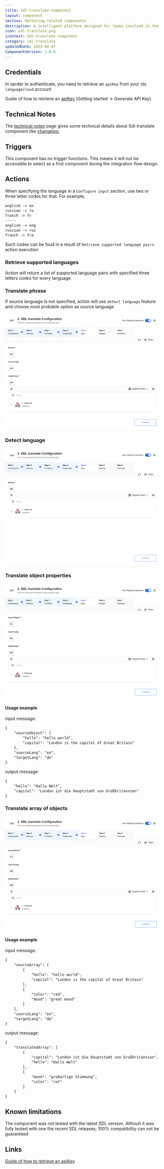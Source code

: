 ```yaml
---
title: Sdl-translate component
layout: component
section: Marketing-related components
description: A intelligent platform designed for teams involved in the localization supply chain.
icon: sdl-translate.png
icontext: Sdl-translate component
category: sdl-translate
updatedDate: 2023-04-07
ComponentVersion: 1.0.0
---
```


## Credentials

In oprder to authenticate, you need to retrieve an `apiKey` from your `SDL languagecloud` account

Guide of how to retrieve an [apiKey](https://languagecloud.sdl.com/translation-toolkit/api-documentation) (Getting started -> Generate API Key)

## Technical Notes

The [technical notes](technical-notes) page gives some technical details about Sdl-translate component like [changelog](/components/sdl-translate/technical-notes#changelog).

## Triggers

This component has no trigger functions. This means it will not be accessible to
select as a first component during the integration flow design.

## Actions

When specifying the language in a `Configure input` section, use two or three letter codes for that. For example,

    english -> en
    russian -> ru
    franch -> fr
    -----
    english -> eng
    russian -> rus
    franch -> fra

Such codes can be foud in a result of `Retrieve supported language pairs` action execution

### Retrieve supported languages

Action will return a list of supported language pairs with specified three letters codes for every language

### Translate phrase

If source language is not specified, action will use `detect language` feature and choose most probable option as source language

![Translate phrase](img/translate-phrase.png)

### Detect language

![Detect language](img/detect-language.png)

### Translate object properties

![Translate object properties](img/translate-object-properties.png)

#### Usage example

input message:

```
{
    "sourceObject": {
        "hello": "hello world",
        "capital": "London is the capital of Great Britain"
    },
    "sourceLang": "en",
    "targetLang": "de"
}
```

output message:

```
{
    "hello": "Hallo Welt",
    "capital": "London ist die Hauptstadt von Großbritannien"
}
```

### Translate array of objects

![Translate array of objects](img/translate-array-of-objects.png)

#### Usage example

input message:

```
{
	"sourceArray": [
		{
            "hello": "hello world",
            "capital": "London is the capital of Great Britain"
		},
		{
			"color": "red",
			"mood": "great mood"
		}
	],
	"sourceLang": "en",
	"targetLang": "de"
}
```

output message:

```
{
    "translatedArray": [
    	{
    		"capital": "London ist die Hauptstadt von Großbritannien",
    		"hello": "Hallo Welt"
    	},
    	{
    		"mood": "großartige Stimmung",
    		"color": "rot"
    	}
    ]
}
```

## Known limitations

The component was not tested with the latest SDL version. Althouh it was fully tested with one the recent SDL releases, 100% compatibility can not be guaranteed

## Links

[Guide of how to retrieve an apiKey](https://languagecloud.sdl.com/translation-toolkit/api-documentation)
